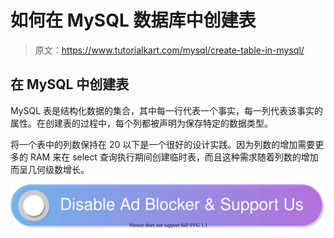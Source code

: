 # 如何在 MySQL 数据库中创建表

> 原文：<https://www.tutorialkart.com/mysql/create-table-in-mysql/>

## 在 MySQL 中创建表

MySQL 表是结构化数据的集合，其中每一行代表一个事实，每一列代表该事实的属性。在创建表的过程中，每个列都被声明为保存特定的数据类型。

将一个表中的列数保持在 20 以下是一个很好的设计实践。因为列数的增加需要更多的 RAM 来在 select 查询执行期间创建临时表，而且这种需求随着列数的增加而呈几何级数增长。

[![](img/925da31b32d6bc3827932f6c8afb11bb.png)](https://www.tutorialkart.com/)